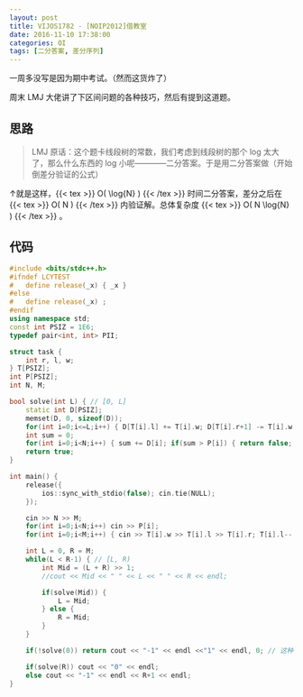 ```yaml
---
layout: post
title: VIJOS1782 - [NOIP2012]借教室
date: 2016-11-10 17:38:00
categories: OI
tags: [二分答案, 差分序列]
---
```


一周多没写是因为期中考试。（然而这货炸了）

周末 LMJ 大佬讲了下区间问题的各种技巧，然后有提到这道题。

## 思路

> LMJ 原话：这个题卡线段树的常数，我们考虑到线段树的那个 log 太大了，那么什么东西的 log 小呢————二分答案。于是用二分答案做（开始倒差分验证的公式）

↑就是这样，{{< tex >}} O( \log{N} ) {{< /tex >}} 时间二分答案，差分之后在 {{< tex >}} O( N ) {{< /tex >}} 内验证解。总体复杂度 {{< tex >}} O( N \log{N} ) {{< /tex >}} 。

## 代码

```cpp
#include <bits/stdc++.h>
#ifndef LCYTEST
#   define release(_x) { _x }
#else
#   define release(_x) ;
#endif
using namespace std;
const int PSIZ = 1E6;
typedef pair<int, int> PII;

struct task {
    int r, l, w;
} T[PSIZ];
int P[PSIZ];
int N, M;

bool solve(int L) { // [0, L]
    static int D[PSIZ];
    memset(D, 0, sizeof(D));
    for(int i=0;i<=L;i++) { D[T[i].l] += T[i].w; D[T[i].r+1] -= T[i].w; }
    int sum = 0;
    for(int i=0;i<N;i++) { sum += D[i]; if(sum > P[i]) { return false; } }
    return true;
}

int main() {
    release({
        ios::sync_with_stdio(false); cin.tie(NULL);
    });

    cin >> N >> M;
    for(int i=0;i<N;i++) cin >> P[i];
    for(int i=0;i<M;i++) { cin >> T[i].w >> T[i].l >> T[i].r; T[i].l--; T[i].r--; }

    int L = 0, R = M;
    while(L < R-1) { // [L, R)
        int Mid = (L + R) >> 1;
        //cout << Mid << " " << L << " " << R << endl;

        if(solve(Mid)) {
            L = Mid;
        } else {
            R = Mid;
        }
    }

    if(!solve(0)) return cout << "-1" << endl <<"1" << endl, 0; // 这种情况没法做，要特判

    if(solve(R)) cout << "0" << endl;
    else cout << "-1" << endl << R+1 << endl;
}
```
